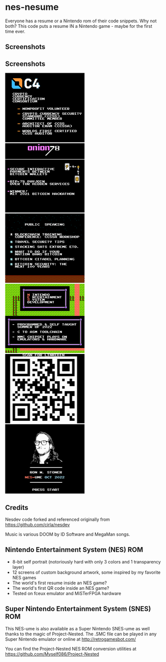 # nes-nesume
Everyone has a resume or a Nintendo rom of their code snippets. Why not both? This code puts a resume IN a Nintendo game - maybe for the first time ever.

## Screenshots
 ## Screenshots
![](https://raw.githubusercontent.com/ronaldstoner/nes-nesume/main/images/nesume-stoner-1.png)
![](https://raw.githubusercontent.com/ronaldstoner/nes-nesume/main/images/nesume-stoner-2.png)
![](https://raw.githubusercontent.com/ronaldstoner/nes-nesume/main/images/nesume-stoner-3.png)
![](https://raw.githubusercontent.com/ronaldstoner/nes-nesume/main/images/nesume-stoner-4.png)
![](https://raw.githubusercontent.com/ronaldstoner/nes-nesume/main/images/nesume-stoner-5.png)
![](https://raw.githubusercontent.com/ronaldstoner/nes-nesume/main/images/nesume-stoner-6.png)

## Credits
Nesdev code forked and referenced originally from https://github.com/cirla/nesdev
 
Music is various DOOM by ID Software and MegaMan songs.
 
## Nintendo Entertainment System (NES) ROM
  - 8-bit self portrait (notoriously hard with only 3 colors and 1 transparency layer)
  - 12 screens of custom background artwork, some inspired by my favorite NES games
  - The world's first resume inside an NES game?
  - The world's first QR code inside an NES game?
  - Tested on fceux emulator and MiSTerFPGA hardware
 
## Super Nintendo Entertainment System (SNES) ROM
This NES-ume is also available as a Super Nintendo SNES-ume as well thanks to the magic of Project-Nested. The .SMC file can be played in any Super Nintendo emulator or online at http://retrogamesbot.com/
 
You can find the Project-Nested NES ROM conversion utilities at https://github.com/Myself086/Project-Nested
